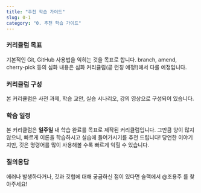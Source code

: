```yaml
---
title: "추천 학습 가이드"
slug: 0-1
category: "0. 추천 학습 가이드"
---
```


### 커리큘럼 목표
기본적인 Git, GitHub 사용법을 익히는 것을 목표로 합니다. branch, amend, cherry-pick 등의 심화 내용은 심화 커리큘럼(곧 런칭 예정!)에서 다룰 예정입니다.

### 커리큘럼 구성
본 커리큘럼은 사전 과제, 학습 교안, 실습 시나리오, 강의 영상으로 구성되어 있습니다.

### 학습 일정
본 커리큘럼은 **일주일** 내 학습 완료를 목표로 제작된 커리큘럼입니다. 그만큼 양이 많지 않으니, 빠르게 이론을 학습하시고 실습에 들어가시기를 추천 드립니다! 당연한 이야기지만, 깃은 명령어를 많이 사용해볼 수록 빠르게 익힐 수 있습니다.

### 질의응답
에러나 발생하다거나, 깃과 깃헙에 대해 궁금하신 점이 있다면 슬랙에서 @조용주 를 찾아주세요!
